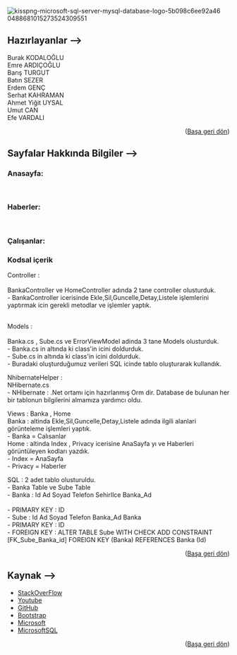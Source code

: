 <div id="top"></div>

![kisspng-microsoft-sql-server-mysql-database-logo-5b098c6ee92a46 0488681015273524309551](https://user-images.githubusercontent.com/74763030/150372747-19fd593e-232f-4cd0-80a9-76ff6db351bc.png )

## Hazırlayanlar -->

Burak KODALOĞLU <br>
Emre ARDIÇOĞLU <br>
Barış TURGUT <br>
Batın SEZER <br>
Erdem GENÇ <br>
Serhat KAHRAMAN <br>
Ahmet Yiğit UYSAL <br>
Umut CAN <br>
Efe VARDALI <br>

<p align="right">(<a href="#top">Başa geri dön</a>)</p>

## Sayfalar Hakkında Bilgiler -->

### Anasayfa: <br>

<br>

### Haberler: <br>

<br>

### Çalışanlar: <br>



### Kodsal içerik <br>

Controller : <br><br> BankaController ve HomeController adında 2 tane controller olusturduk. <br>
            - BankaController icerisinde Ekle,Sil,Guncelle,Detay,Listele işlemlerini yaptırmak icin gerekli metodlar ve işlemler yaptık.<br>
             <br>
                      
Models : <br><br> Banka.cs , Sube.cs ve ErrorViewModel adinda 3 tane Models olusturduk.
       <br> - Banka.cs in altında ki class'in icini doldurduk.
       <br> - Sube.cs in altında ki class'in icini doldurduk.
       <br> - Buradaki oluşturduğumuz verileri SQL icinde tablo oluşturarak kullandık.<br>
        
NhibernateHelper :<br> NHibernate.cs
          <br>  -  NHibernate : .Net ortamı için hazırlanmış Orm dir.  Database de bulunan her bir tablonun bilgilerini almamıza yardımcı oldu.

Views : Banka , Home
     <br>  Banka : altinda Ekle,Sil,Guncelle,Detay,Listele adında ilgili alanlari görünteleme işlemleri yaptık.
            <br>  - Banka = Calısanlar
      <br> Home : altinda Index , Privacy icerisine AnaSayfa yı ve Haberleri görüntüleyen kodları yazdık. 
      <br>      - Index = AnaSayfa
      <br>      - Privacy = Haberler
              
              
SQL : 2 adet tablo olusturuldu.
   <br>   - Banka Table ve Sube Table
   <br>   - Banka : Id Ad Soyad Telefon SehirIlce Banka_Ad  
   <br>          - PRIMARY KEY : ID
   <br>   - Sube : Id Ad Soyad Telefon Banka_Ad Banka 
   <br>          - PRIMARY KEY : ID
   <br>          - FOREIGN KEY  : ALTER TABLE Sube WITH CHECK ADD CONSTRAINT [FK_Sube_Banka_id] FOREIGN KEY (Banka) REFERENCES Banka (Id)
<br>

<p align="right">(<a href="#top">Başa geri dön</a>)</p>

## Kaynak -->
* [StackOverFlow](https://stackoverflow.com/)
* [Youtube](https://Youtube.com/)
* [GitHub](https://github.com/)
* [Bootstrap](https://getbootstrap.com)
* [Microsoft](https://Microsoft.com)
* [MicrosoftSQL](https://docs.microsoft.com/en-us/sql/relational-databases/tables/tables?view=sql-server-ver15)

<p align="right">(<a href="#top">Başa geri dön</a>)</p>
